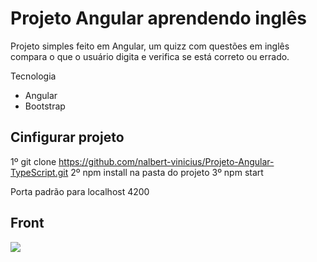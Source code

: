 # Projeto Angular aprendendo inglês

Projeto simples feito em Angular, um quizz com questões em inglês compara o que o usuário digita e verifica se está correto ou errado.

Tecnologia
  - Angular
  - Bootstrap

## Cinfigurar projeto

1º git clone https://github.com/nalbert-vinicius/Projeto-Angular-TypeScript.git
2º npm install na pasta do projeto
3º npm start

Porta padrão para localhost 4200 

## Front

<img src="https://github.com/nalbert-vinicius/Projeto-Angular-TypeScript/tree/main/img/gif.gif"/>  
